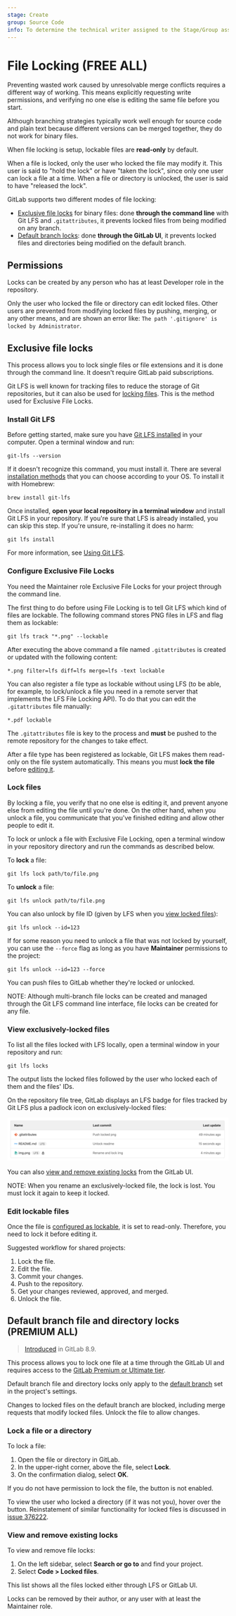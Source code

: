 ```yaml
---
stage: Create
group: Source Code
info: To determine the technical writer assigned to the Stage/Group associated with this page, see https://about.gitlab.com/handbook/product/ux/technical-writing/#assignments
---
```


# File Locking **(FREE ALL)**

Preventing wasted work caused by unresolvable merge conflicts requires
a different way of working. This means explicitly requesting write permissions,
and verifying no one else is editing the same file before you start.

Although branching strategies typically work well enough for source code and
plain text because different versions can be merged together, they do not work
for binary files.

When file locking is setup, lockable files are **read-only** by default.

When a file is locked, only the user who locked the file may modify it. This
user is said to "hold the lock" or have "taken the lock", since only one user
can lock a file at a time. When a file or directory is unlocked, the user is
said to have "released the lock".

GitLab supports two different modes of file locking:

- [Exclusive file locks](#exclusive-file-locks) for binary files: done **through
  the command line** with Git LFS and `.gitattributes`, it prevents locked
  files from being modified on any branch.
- [Default branch locks](#default-branch-file-and-directory-locks): done
  **through the GitLab UI**, it prevents locked files and directories being
  modified on the default branch.

## Permissions

Locks can be created by any person who has at least
Developer role in the repository.

Only the user who locked the file or directory can edit locked files. Other
users are prevented from modifying locked files by pushing, merging,
or any other means, and are shown an error like: `The path '.gitignore' is
locked by Administrator`.

## Exclusive file locks

This process allows you to lock single files or file extensions and it is
done through the command line. It doesn't require GitLab paid subscriptions.

Git LFS is well known for tracking files to reduce the storage of
Git repositories, but it can also be used for [locking files](https://github.com/git-lfs/git-lfs/wiki/File-Locking).
This is the method used for Exclusive File Locks.

### Install Git LFS

Before getting started, make sure you have [Git LFS installed](../../topics/git/lfs/index.md) in your computer. Open a terminal window and run:

```shell
git-lfs --version
```

If it doesn't recognize this command, you must install it. There are
several [installation methods](https://git-lfs.com/) that you can
choose according to your OS. To install it with Homebrew:

```shell
brew install git-lfs
```

Once installed, **open your local repository in a terminal window** and
install Git LFS in your repository. If you're sure that LFS is already installed,
you can skip this step. If you're unsure, re-installing it does no harm:

```shell
git lfs install
```

For more information, see [Using Git LFS](../../topics/git/lfs/index.md#using-git-lfs).

### Configure Exclusive File Locks

You need the Maintainer role
Exclusive File Locks for your project through the command line.

The first thing to do before using File Locking is to tell Git LFS which
kind of files are lockable. The following command stores PNG files
in LFS and flag them as lockable:

```shell
git lfs track "*.png" --lockable
```

After executing the above command a file named `.gitattributes` is
created or updated with the following content:

```shell
*.png filter=lfs diff=lfs merge=lfs -text lockable
```

You can also register a file type as lockable without using LFS (to be able, for example,
to lock/unlock a file you need in a remote server that
implements the LFS File Locking API). To do that you can edit the
`.gitattributes` file manually:

```shell
*.pdf lockable
```

The `.gitattributes` file is key to the process and **must**
be pushed to the remote repository for the changes to take effect.

After a file type has been registered as lockable, Git LFS makes
them read-only on the file system automatically. This means you
must **lock the file** before [editing it](#edit-lockable-files).

### Lock files

By locking a file, you verify that no one else is editing it, and
prevent anyone else from editing the file until you're done. On the other
hand, when you unlock a file, you communicate that you've finished editing
and allow other people to edit it.

To lock or unlock a file with Exclusive File Locking, open a terminal window
in your repository directory and run the commands as described below.

To **lock** a file:

```shell
git lfs lock path/to/file.png
```

To **unlock** a file:

```shell
git lfs unlock path/to/file.png
```

You can also unlock by file ID (given by LFS when you [view locked files](#view-exclusively-locked-files)):

```shell
git lfs unlock --id=123
```

If for some reason you need to unlock a file that was not locked by
yourself, you can use the `--force` flag as long as you have **Maintainer**
permissions to the project:

```shell
git lfs unlock --id=123 --force
```

You can push files to GitLab whether they're locked or unlocked.

NOTE:
Although multi-branch file locks can be created and managed through the Git LFS
command line interface, file locks can be created for any file.

### View exclusively-locked files

To list all the files locked with LFS locally, open a terminal window in your
repository and run:

```shell
git lfs locks
```

The output lists the locked files followed by the user who locked each of them
and the files' IDs.

On the repository file tree, GitLab displays an LFS badge for files
tracked by Git LFS plus a padlock icon on exclusively-locked files:

![LFS-Locked files](img/lfs_locked_files_v13_2.png)

You can also [view and remove existing locks](#view-and-remove-existing-locks) from the GitLab UI.

NOTE:
When you rename an exclusively-locked file, the lock is lost. You must
lock it again to keep it locked.

### Edit lockable files

Once the file is [configured as lockable](#configure-exclusive-file-locks), it is set to read-only.
Therefore, you need to lock it before editing it.

Suggested workflow for shared projects:

1. Lock the file.
1. Edit the file.
1. Commit your changes.
1. Push to the repository.
1. Get your changes reviewed, approved, and merged.
1. Unlock the file.

## Default branch file and directory locks **(PREMIUM ALL)**

> [Introduced](https://gitlab.com/gitlab-org/gitlab/-/merge_requests/440) in GitLab 8.9.

This process allows you to lock one file at a time through the GitLab UI and
requires access to the [GitLab Premium or Ultimate tier](https://about.gitlab.com/pricing/).

Default branch file and directory locks only apply to the
[default branch](repository/branches/default.md) set in the project's settings.

Changes to locked files on the default branch are blocked, including merge
requests that modify locked files. Unlock the file to allow changes.

### Lock a file or a directory

To lock a file:

1. Open the file or directory in GitLab.
1. In the upper-right corner, above the file, select **Lock**.
1. On the confirmation dialog, select **OK**.

If you do not have permission to lock the file, the button is not enabled.

To view the user who locked a directory (if it was not you), hover over the button. Reinstatement of
similar functionality for locked files is discussed in
[issue 376222](https://gitlab.com/gitlab-org/gitlab/-/issues/376222).

### View and remove existing locks

To view and remove file locks:

1. On the left sidebar, select **Search or go to** and find your project.
1. Select **Code > Locked files**.

This list shows all the files locked either through LFS or GitLab UI.

Locks can be removed by their author, or any user
with at least the Maintainer role.
